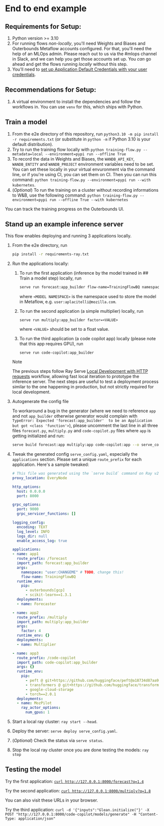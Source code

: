 # End to end example

## Requirements for Setup:
1. Python version >= 3.10 
2. For running flows _non-locally_, you'll need Weights and Biases and Outerbounds Metaflow accounts configured. For that, you'll need the help of an MLOps admin. Please reach out to us via the #mlops channel in Slack, and we can help you get those accounts set up. You _can_ go ahead and get the flows running _locally_ without this step.
3. You'll need to [set up Application Default Credentials with your user credentials](https://cloud.google.com/bigquery/docs/authentication/getting-started#python).

## Recommendations for Setup:
1. A virtual environment to install the dependencies and follow the workflows in. You can use `venv` for this, which ships with Python.

## Train a model

1. From the e2e directory of this repository, run `python3.10 -m pip install -r requirements.txt` (or substitute in `python -m` if Python 3.10 is your default distribution).
2. Try to run the training flow locally with `python training-flow.py --metadata=local --environment=pypi run --offline True` 
3. To record the data in Weights and Biases, the `WANDB_API_KEY`, `WANDB_ENTITY` and `WANDB_PROJECT` environment variables need to be set. You can set these locally in your virtual envuronment via the command line, or if you're using CI, you can set them on CI. Then you can run this command: `python training-flow.py --environment=pypi run --with kubernetes`.
5. (_Optional_) To run the training on a cluster without recording informations to W&B, use the following command: `python training-flow.py --environment=pypi run --offline True --with kubernetes`

You can track the training progress on the Outerbounds UI.

## Stand up an example inference server
This flow enables deploying and running 3 applications locally.

1. From the e2e directory, run

    ```sh
    pip install -r requirements-ray.txt
    ```
2. Run the applications locally:
    1. To run the first application (inference by the model trained in ## Train a model step) locally, run

        ```sh
        serve run forecast:app_builder flow-name=TrainingFlowBQ namespace=<MODEL NAMESPACE>
        ```

        where `<MODEL NAMESPACE>` is the namespace used to store the model in Metaflow, e.g. `user:aplacitelli@mozilla.com`.

    2. To run the second application (a simple multiplier) locally, run

        ```
        serve run multiply:app_builder factor=<VALUE>
        ```

        where `<VALUE>` should be set to a float value.

    2. To run the third application (a code copilot app) locally (please note that this app requires GPU), run

        ```
        serve run code-copilot:app_builder
        ```

    > [!NOTE]
    > The previous steps follow Ray Serve [Local Development with HTTP requests](https://docs.ray.io/en/latest/serve/advanced-guides/dev-workflow.html#local-development-with-http-requests) workflow, allowing fast
    > local iteration to prototype the inference server. The next steps are useful to test
    > a deployment process similar to the one happening in production, but not strictly
    > required for local development.

3. Autogenerate the config file

    To workaround a bug in the generator (where we need to reference `app` and not `app_builder` otherwise generator would complain with `TypeError: Expected 'forecast:app_builder' 
    to be an Application but got <class 'function'>`), please uncomment the last line in all three files `forecast.py`, `multiply.py` and `code-copilot.py` files where `app` is getting initialized and run:

    ```sh
    serve build forecast:app multiply:app code-copilot:app --o serve_config.yaml
    ```

4. Tweak the generated config `serve_config.yaml`, especially the `applications` section. Please set a unique `route_prefix` for each application.
    Here's a sample tweaked:

    ```yaml
    # This file was generated using the `serve build` command on Ray v2.9.3.
    proxy_location: EveryNode

    http_options:
      host: 0.0.0.0
      port: 8000

    grpc_options:
      port: 9000
      grpc_servicer_functions: []

    logging_config:
      encoding: TEXT
      log_level: INFO
      logs_dir: null
      enable_access_log: true

    applications:
    - name: app1
      route_prefix: /forecast
      import_path: forecast:app_builder
      args:
        namespace: "user:CHANGEME" # TODO, change this!
        flow-name: TrainingFlowBQ
      runtime_env:
        pip:
          - outerbounds[gcp]
          - scikit-learn==1.3.1
      deployments:
      - name: Forecaster

    - name: app2
      route_prefix: /multiply
      import_path: multiply:app_builder
      args:
        factor: 4
      runtime_env: {}
      deployments:
      - name: Multiplier

    - name: app3
      route_prefix: /code-copilot
      import_path: code-copilot:app_builder
      args: {}
      runtime_env:
        pip:
          - peft @ git+https://github.com/huggingface/peft@a18734d87aa9ae6b94b5bdde192b265bfad7c0b3
          - transformers @ git+https://github.com/huggingface/transformers@00c1d87a7d5c8dfb4554370983b5a3f7c069edd7
          - google-cloud-storage
          - torch==2.0.1
      deployments:
      - name: MozPilot
        ray_actor_options:
          num_gpus: 1
    ```

5. Start a local ray cluster: `ray start --head`.
6. Deploy the server: `serve deploy serve_config.yaml`.
7. (_Optional_) Check the status via `serve status`.
8. Stop the local ray cluster once you are done testing the models: `ray stop`

## Testing the model
Try the first application: [`curl http://127.0.0.1:8000/forecast?q=1.4`](http://127.0.0.1:8000/forecast?q=1.4)

Try the second application: [`curl http://127.0.0.1:8000/multiply?q=1.8`](http://127.0.0.1:8000/multiply?q=1.8)

You can also visit these URLs in your browser.

Try the third application: `curl -d '{"inputs":"Glean.initialize("}' -X POST "http://127.0.0.1:8000/code-copilot/models/generate" -H "Content-Type: application/json"`
